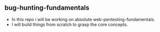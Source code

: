 ## bug-hunting-fundamentals
- In this repo i will be working on absolute web-pentesting-fundamentals.
- I will build things from scratch to grasp the core concepts.
